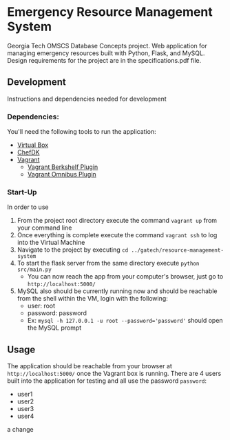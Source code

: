 # Emergency Resource Management System
Georgia Tech OMSCS Database Concepts project.  Web application for managing emergency resources built with Python, Flask, and MySQL.  Design requirements for the project are in the specifications.pdf file.

## Development
Instructions and dependencies needed for development

### Dependencies:
You'll need the following tools to run the application:

- [Virtual Box](https://www.virtualbox.org/)
- [ChefDK](https://downloads.chef.io/chef-dk/mac/)
- [Vagrant](https://www.vagrantup.com/downloads.html)
    - [Vagrant Berkshelf Plugin](https://github.com/berkshelf/vagrant-berkshelf)
    - [Vagrant Omnibus Plugin](https://github.com/chef/vagrant-omnibus)

### Start-Up
In order to use

1. From the project root directory execute the command `vagrant up` from your command line
2. Once everything is complete execute the command `vagrant ssh` to log into the Virtual Machine
3. Navigate to the project by executing `cd ../gatech/resource-management-system`
5. To start the flask server from the same directory execute `python src/main.py`
    - You can now reach the app from your computer's browser, just go to `http://localhost:5000/`
4. MySQL also should be currently running now and should be reachable from the shell within the VM, login with the following:
    - user: root
    - password: password
    - Ex: `mysql -h 127.0.0.1 -u root --password='password'` should open the MySQL prompt


## Usage
The application should be reachable from your browser at `http://localhost:5000/` once the Vagrant box is running.  There are 4 users built into the application for testing and all use the password `password`:

- user1
- user2
- user3
- user4

a change

